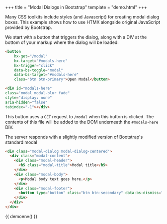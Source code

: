 +++
title = "Modal Dialogs in Bootstrap"
template = "demo.html"
+++

Many CSS toolkits include styles (and Javascript) for creating modal dialog boxes. 
This example shows how to use HTMX alongside original JavaScript provided by Bootstrap.

We start with a button that triggers the dialog, along with a DIV at the bottom of your 
markup where the dialog will be loaded:

```html
<button 
	hx-get="/modal" 
	hx-target="#modals-here" 
	hx-trigger="click"
    data-bs-toggle="modal"
    data-bs-target="#modals-here"
	class="btn btn-primary">Open Modal</button>

<div id="modals-here"
class="modal modal-blur fade"
style="display: none"
aria-hidden="false"
tabindex="-1"></div>
```

This button uses a `GET` request to `/modal` when this button is clicked.  The
contents of this file will be added to the DOM underneath the `#modals-here` DIV.

The server responds with a slightly modified version of Bootstrap's standard modal

```html
<div class="modal-dialog modal-dialog-centered">
  <div class="modal-content">
    <div class="modal-header">
      <h5 class="modal-title">Modal title</h5>
    </div>
    <div class="modal-body">
      <p>Modal body text goes here.</p>
    </div>
    <div class="modal-footer">
      <button type="button" class="btn btn-secondary" data-bs-dismiss="modal"">Close</button>
    </div>
  </div>
</div>
```

<div id="modals-here"
class="modal modal-blur fade"
style="display: none"
aria-hidden="false"
tabindex="-1"></div>

{{ demoenv() }}

<style>
	@import "https://cdnjs.cloudflare.com/ajax/libs/twitter-bootstrap/5.2.2/css/bootstrap.min.css";
</style>
<script src="https://cdn.jsdelivr.net/npm/bootstrap@5.2.2/dist/js/bootstrap.bundle.min.js" integrity="sha384-OERcA2EqjJCMA+/3y+gxIOqMEjwtxJY7qPCqsdltbNJuaOe923+mo//f6V8Qbsw3" crossorigin="anonymous"></script>
<script>

	//=========================================================================
    // Fake Server Side Code
    //=========================================================================

    // routes
    init("/demo", function(request, params) {
		return `<button 
	hx-get="/modal" 
	hx-target="#modals-here" 
	hx-trigger="click"
    data-bs-toggle="modal"
    data-bs-target="#modals-here"
	class="btn btn-primary">Open Modal</button>
	`})
		
	onGet("/modal", function(request, params){
	  return `<div class="modal-dialog modal-dialog-centered">
    <div class="modal-content">
        <div class="modal-header">
            <h5 class="modal-title">Modal title</h5>
        </div>
        <div class="modal-body">
            <p>Modal body text goes here.</p>
        </div>
    </div>
    <div class="modal-footer">
        <button type="button" class="btn btn-secondary" data-bs-dismiss="modal">Close</button>
    </div>
</div>`
});
</script>
